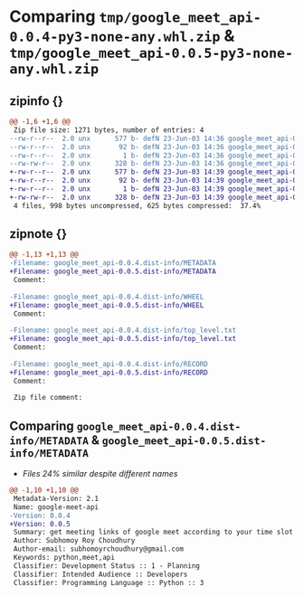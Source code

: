# Comparing `tmp/google_meet_api-0.0.4-py3-none-any.whl.zip` & `tmp/google_meet_api-0.0.5-py3-none-any.whl.zip`

## zipinfo {}

```diff
@@ -1,6 +1,6 @@
 Zip file size: 1271 bytes, number of entries: 4
--rw-r--r--  2.0 unx      577 b- defN 23-Jun-03 14:36 google_meet_api-0.0.4.dist-info/METADATA
--rw-r--r--  2.0 unx       92 b- defN 23-Jun-03 14:36 google_meet_api-0.0.4.dist-info/WHEEL
--rw-r--r--  2.0 unx        1 b- defN 23-Jun-03 14:36 google_meet_api-0.0.4.dist-info/top_level.txt
--rw-rw-r--  2.0 unx      328 b- defN 23-Jun-03 14:36 google_meet_api-0.0.4.dist-info/RECORD
+-rw-r--r--  2.0 unx      577 b- defN 23-Jun-03 14:39 google_meet_api-0.0.5.dist-info/METADATA
+-rw-r--r--  2.0 unx       92 b- defN 23-Jun-03 14:39 google_meet_api-0.0.5.dist-info/WHEEL
+-rw-r--r--  2.0 unx        1 b- defN 23-Jun-03 14:39 google_meet_api-0.0.5.dist-info/top_level.txt
+-rw-rw-r--  2.0 unx      328 b- defN 23-Jun-03 14:39 google_meet_api-0.0.5.dist-info/RECORD
 4 files, 998 bytes uncompressed, 625 bytes compressed:  37.4%
```

## zipnote {}

```diff
@@ -1,13 +1,13 @@
-Filename: google_meet_api-0.0.4.dist-info/METADATA
+Filename: google_meet_api-0.0.5.dist-info/METADATA
 Comment: 
 
-Filename: google_meet_api-0.0.4.dist-info/WHEEL
+Filename: google_meet_api-0.0.5.dist-info/WHEEL
 Comment: 
 
-Filename: google_meet_api-0.0.4.dist-info/top_level.txt
+Filename: google_meet_api-0.0.5.dist-info/top_level.txt
 Comment: 
 
-Filename: google_meet_api-0.0.4.dist-info/RECORD
+Filename: google_meet_api-0.0.5.dist-info/RECORD
 Comment: 
 
 Zip file comment:
```

## Comparing `google_meet_api-0.0.4.dist-info/METADATA` & `google_meet_api-0.0.5.dist-info/METADATA`

 * *Files 24% similar despite different names*

```diff
@@ -1,10 +1,10 @@
 Metadata-Version: 2.1
 Name: google-meet-api
-Version: 0.0.4
+Version: 0.0.5
 Summary: get meeting links of google meet according to your time slot and date.
 Author: Subhomoy Roy Choudhury
 Author-email: subhomoyrchoudhury@gmail.com
 Keywords: python,meet,api
 Classifier: Development Status :: 1 - Planning
 Classifier: Intended Audience :: Developers
 Classifier: Programming Language :: Python :: 3
```

